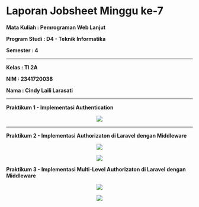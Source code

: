 # Laporan Jobsheet Minggu ke-7
<b>Mata Kuliah : Pemrograman Web Lanjut</b></p>
<b>Program Studi : D4 - Teknik Informatika</b></p>
<b>Semester : 4</b>
<hr>
<b>Kelas : TI 2A</b></p>
<b>NIM : 2341720038</b></p>
<b>Nama : Cindy Laili Larasati</b>
<hr>

<b>Praktikum 1 - Implementasi Authentication<b>
<p align="center">
    <img src="Gambar/P1.png"></p>
<hr>

<b>Praktikum 2 - Implementasi Authorizaton di Laravel dengan Middleware</b></p>
<p align="center">
    <img src="Gambar/P2_1.png"></p>
    <p align="center">
    <img src="Gambar/P2_2.png"></p>
    
<b>Praktikum 3 - Implementasi Multi-Level Authorizaton di Laravel dengan Middleware</b></p>
<p align="center">
    <img src="Gambar/P3_1.png"></p>
    <p align="center">
    <img src="Gambar/P3_2.png"></p>